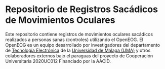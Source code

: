 # Repositorio de Registros Sacádicos de Movimientos Oculares

Este repositorio contiene registros de movimientos oculares sacádicos realizados a personas sanas (controles)
utilizando el OpenEOG. El OpenEOG es un equipo desarrollado por investigadores del departamento de 
[Tecnología Electrónica](https://www.uma.es/departamento-de-tecnologia-electronica) 
de la [Universidad de Málaga (UMA)](https://www.uma.es) y otros colaboradores externos 
bajo el paraguas del proyecto de Cooperación Universitaria 2020UC012 Financiado por la AACID.
